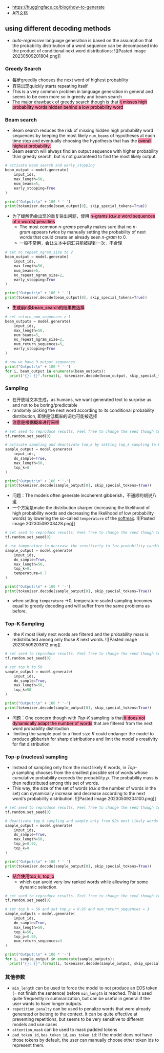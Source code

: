 
- https://huggingface.co/blog/how-to-generate
- [API文档](https://huggingface.co/docs/transformers/v4.18.0/en/main_classes/text_generation)

## using different decoding methods
- _auto-regressive_ language generation is based on the assumption that the probability distribution of a word sequence can be decomposed into the product of conditional next word distributions:
	 ![[Pasted image 20230509201804.png]]
 
### Greedy Search
- 每步greedily chooses the next word of highest probability
- 容易出现quickly starts repeating itself
- This is a very common problem in language generation in general and seems to be even more so in greedy and beam search
- The major drawback of greedy search though is that <mark style="background: #FF5582A6;">it misses high probability words hidden behind a low probability word</mark>


### Beam search
- Beam search reduces the risk of missing hidden high probability word sequences by keeping the most likely `num_beams` of hypotheses at each time step and eventually choosing the hypothesis that has the <mark style="background: #FF5582A6;">overall highest probability.</mark>
- Beam search will always find an output sequence with higher probability than greedy search, but is not guaranteed to find the most likely output.
```python
# activate beam search and early_stopping
beam_output = model.generate(
    input_ids, 
    max_length=50, 
    num_beams=5, 
    early_stopping=True
)

print("Output:\n" + 100 * '-')
print(tokenizer.decode(beam_output[0], skip_special_tokens=True))

```

- 为了缓解仍会出现的重复输出问题，使用 <mark style="background: #FF5582A6;">n-grams (_a.k.a_ word sequences of n words) penalties</mark>
	- The most common _n-grams_ penalty makes sure that no _n-gram_ appears twice by manually setting the probability of next words that could create an already seen _n-gram_ to 0.
	- 一般不常用，会让文本中词汇只能被提到一次，不合理
```python
# set no_repeat_ngram_size to 2
beam_output = model.generate(
    input_ids, 
    max_length=50, 
    num_beams=5, 
    no_repeat_ngram_size=2, 
    early_stopping=True
)

print("Output:\n" + 100 * '-')
print(tokenizer.decode(beam_output[0], skip_special_tokens=True))

```

- <mark style="background: #FF5582A6;">生成前n条beam_search的结果做选择</mark>
```python
# set return_num_sequences > 1
beam_outputs = model.generate(
    input_ids, 
    max_length=50, 
    num_beams=5, 
    no_repeat_ngram_size=2, 
    num_return_sequences=5, 
    early_stopping=True
)

# now we have 3 output sequences
print("Output:\n" + 100 * '-')
for i, beam_output in enumerate(beam_outputs):
  print("{}: {}".format(i, tokenizer.decode(beam_output, skip_special_tokens=True)))

```


### Sampling
- 在开放域文本生成，as humans, we want generated text to surprise us and not to be boring/predictable
- randomly picking the next word according to its conditional probability distribution, 即使是低概率的词也可能被选择
- <mark style="background: #FF5582A6;">注意是根据概率进行采样</mark>
```python
# set seed to reproduce results. Feel free to change the seed though to get different results
tf.random.set_seed(0)

# activate sampling and deactivate top_k by setting top_k sampling to 0
sample_output = model.generate(
    input_ids, 
    do_sample=True, 
    max_length=50, 
    top_k=0
)

print("Output:\n" + 100 * '-')
print(tokenizer.decode(sample_output[0], skip_special_tokens=True))

```

- 问题：The models often generate incoherent gibberish，不通顺的胡说八道
- 一个方案是make the distribution sharper (increasing the likelihood of high probability words and decreasing the likelihood of low probability words) by lowering the so-called `temperature` of the [softmax](https://en.wikipedia.org/wiki/Softmax_function#Smooth_arg_max).
	![[Pasted image 20230509203428.png]]
```python
# set seed to reproduce results. Feel free to change the seed though to get different results
tf.random.set_seed(0)

# use temperature to decrease the sensitivity to low probability candidates
sample_output = model.generate(
    input_ids, 
    do_sample=True, 
    max_length=50, 
    top_k=0, 
    temperature=0.7
)

print("Output:\n" + 100 * '-')
print(tokenizer.decode(sample_output[0], skip_special_tokens=True))

```

- when setting `temperature` →0, temperature scaled sampling becomes equal to greedy decoding and will suffer from the same problems as before.

### Top-K Sampling
-  the _K_ most likely next words are filtered and the probability mass is redistributed among only those _K_ next words.
	![[Pasted image 20230509203812.png]]

```python
# set seed to reproduce results. Feel free to change the seed though to get different results
tf.random.set_seed(0)

# set top_k to 50
sample_output = model.generate(
    input_ids, 
    do_sample=True, 
    max_length=50, 
    top_k=50
)

print("Output:\n" + 100 * '-')
print(tokenizer.decode(sample_output[0], skip_special_tokens=True))

```

- 问题：One concern though with _Top-K_ sampling is that<mark style="background: #FF5582A6;"> it does not dynamically adapt the number of words</mark> that are filtered from the next word probability distribution 
-  limiting the sample pool to a fixed size _K_ could endanger the model to produce gibberish for sharp distributions and limit the model's creativity for flat distribution.

### Top-p (nucleus) sampling
- Instead of sampling only from the most likely _K_ words, in _Top-p_ sampling chooses from the smallest possible set of words whose cumulative probability exceeds the probability _p_. The probability mass is then redistributed among this set of words.
- This way, the size of the set of words (_a.k.a_ the number of words in the set) can dynamically increase and decrease according to the next word's probability distribution.
![[Pasted image 20230509204100.png]]

```python
# set seed to reproduce results. Feel free to change the seed though to get different results
tf.random.set_seed(0)

# deactivate top_k sampling and sample only from 92% most likely words
sample_output = model.generate(
    input_ids, 
    do_sample=True, 
    max_length=50, 
    top_p=0.92, 
    top_k=0
)

print("Output:\n" + 100 * '-')
print(tokenizer.decode(sample_output[0], skip_special_tokens=True))

```

- <mark style="background: #FF5582A6;">结合使用top_k, top_p</mark>
	- which can avoid very low ranked words while allowing for some dynamic selection.
```python
# set seed to reproduce results. Feel free to change the seed though to get different results
tf.random.set_seed(0)

# set top_k = 50 and set top_p = 0.95 and num_return_sequences = 3
sample_outputs = model.generate(
    input_ids,
    do_sample=True, 
    max_length=50, 
    top_k=50, 
    top_p=0.95, 
    num_return_sequences=3
)

print("Output:\n" + 100 * '-')
for i, sample_output in enumerate(sample_outputs):
  print("{}: {}".format(i, tokenizer.decode(sample_output, skip_special_tokens=True)))

```


### 其他参数
-  `min_length` can be used to force the model to not produce an EOS token (= not finish the sentence) before `min_length` is reached. This is used quite frequently in summarization, but can be useful in general if the user wants to have longer outputs.
- `repetition_penalty` can be used to penalize words that were already generated or belong to the context. It can be quite effective at preventing repetitions, but seems to be very sensitive to different models and use cases
- `attention_mask` can be used to mask padded tokens
- `pad_token_id`, `bos_token_id`, `eos_token_id`: If the model does not have those tokens by default, the user can manually choose other token ids to represent them.